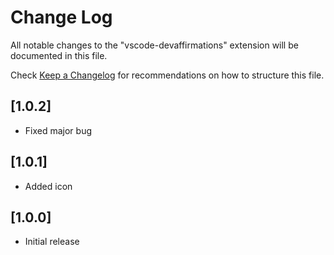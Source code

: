# Change Log

All notable changes to the "vscode-devaffirmations" extension will be documented in this file.

Check [Keep a Changelog](http://keepachangelog.com/) for recommendations on how to structure this file.

## [1.0.2]

-   Fixed major bug

## [1.0.1]

-   Added icon

## [1.0.0]

-   Initial release
